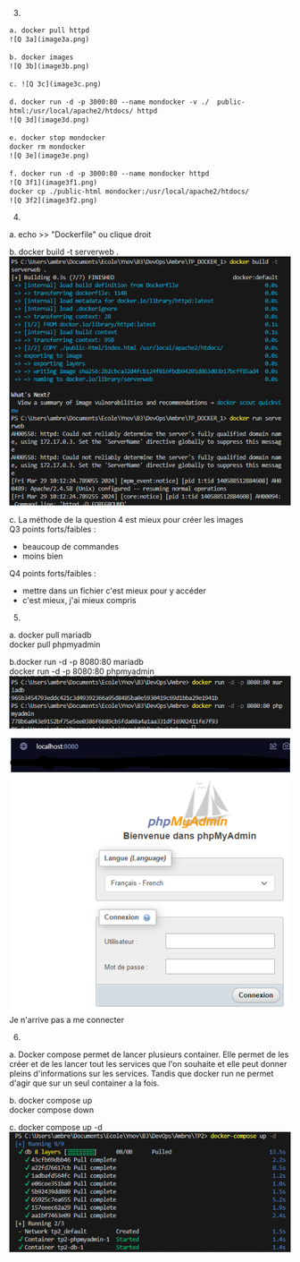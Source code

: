 3.  
  
    a. docker pull httpd  
    ![Q 3a](image3a.png)  

    b. docker images
    ![Q 3b](image3b.png)  
  
    c. ![Q 3c](image3c.png)  
  
    d. docker run -d -p 3000:80 --name mondocker -v ./  public-html:/usr/local/apache2/htdocs/ httpd   
    ![Q 3d](image3d.png)  
  
    e. docker stop mondocker  
    docker rm mondocker  
    ![Q 3e](image3e.png)  
  
    f. docker run -d -p 3000:80 --name mondocker httpd   
    ![Q 3f1](image3f1.png)  
    docker cp ./public-html mondocker:/usr/local/apache2/htdocs/  
    ![Q 3f2](image3f2.png)  
  
4.  
  
  a. echo >> "Dockerfile" ou clique droit  

  b. docker build -t serverweb .  
  ![Q 4b](image4b.png)  
  
  c. La méthode de la question 4 est mieux pour créer les images  
  Q3 points forts/faibles :  
  - beaucoup de commandes  
  - moins bien  
    

  Q4 points forts/faibles :  
  + mettre dans un fichier c'est mieux pour y accéder  
  + c'est mieux, j'ai mieux compris  

5.  
  
  a. docker pull mariadb  
  docker pull phpmyadmin  
  
  b.docker run -d -p 8080:80 mariadb  
  docker run -d -p 8080:80 phpmyadmin  
  ![Q 5b](image5b.png)  
  
  ![Q 5bb](image5bb.png)  
  Je n'arrive pas a me connecter    
    
6.  
  
  a. Docker compose permet de lancer plusieurs container. Elle permet de les créer et de les lancer tout les services que l'on souhaite et elle peut donner pleins d'informations sur les services. Tandis que docker run ne permet d'agir que sur un seul container a la fois.  
  
  b. docker compose up  
  docker compose down  
  
  c. docker compose up -d  
  ![Q 6c](image6c.png)  
